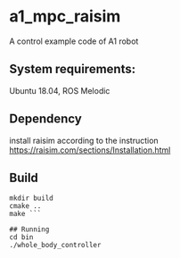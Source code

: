 # a1_mpc_raisim
 A control example code of A1 robot

## System requirements:
Ubuntu 18.04, ROS Melodic

## Dependency
install raisim according to the instruction  
https://raisim.com/sections/Installation.html

## Build
``` cd {your workspace}  
mkdir build  
cmake ..  
make ```  

## Running
cd bin  
./whole_body_controller  

